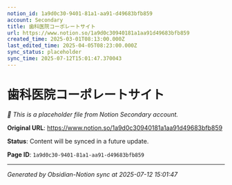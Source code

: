 ```yaml
---
notion_id: 1a9d0c30-9401-81a1-aa91-d49683bfb859
account: Secondary
title: 歯科医院コーポレートサイト
url: https://www.notion.so/1a9d0c30940181a1aa91d49683bfb859
created_time: 2025-03-01T08:13:00.000Z
last_edited_time: 2025-04-05T08:23:00.000Z
sync_status: placeholder
sync_time: 2025-07-12T15:01:47.370043
---
```


# 歯科医院コーポレートサイト

*🔄 This is a placeholder file from Notion Secondary account.*

**Original URL**: https://www.notion.so/1a9d0c30940181a1aa91d49683bfb859

**Status**: Content will be synced in a future update.

**Page ID**: `1a9d0c30-9401-81a1-aa91-d49683bfb859`

---

*Generated by Obsidian-Notion sync at 2025-07-12 15:01:47*
